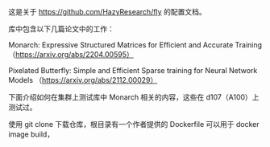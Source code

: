 这是关于 https://github.com/HazyResearch/fly 的配置文档。

库中包含以下几篇论文中的工作：

Monarch: Expressive Structured Matrices for Efficient and Accurate Training （https://arxiv.org/abs/2204.00595）

Pixelated Butterfly: Simple and Efficient Sparse training for Neural Network Models （https://arxiv.org/abs/2112.00029）

下面介绍如何在集群上测试库中 Monarch 相关的内容，这些在 d107（A100）上测试过。

使用 git clone 下载仓库，根目录有一个作者提供的 Dockerfile 可以用于 docker image build，